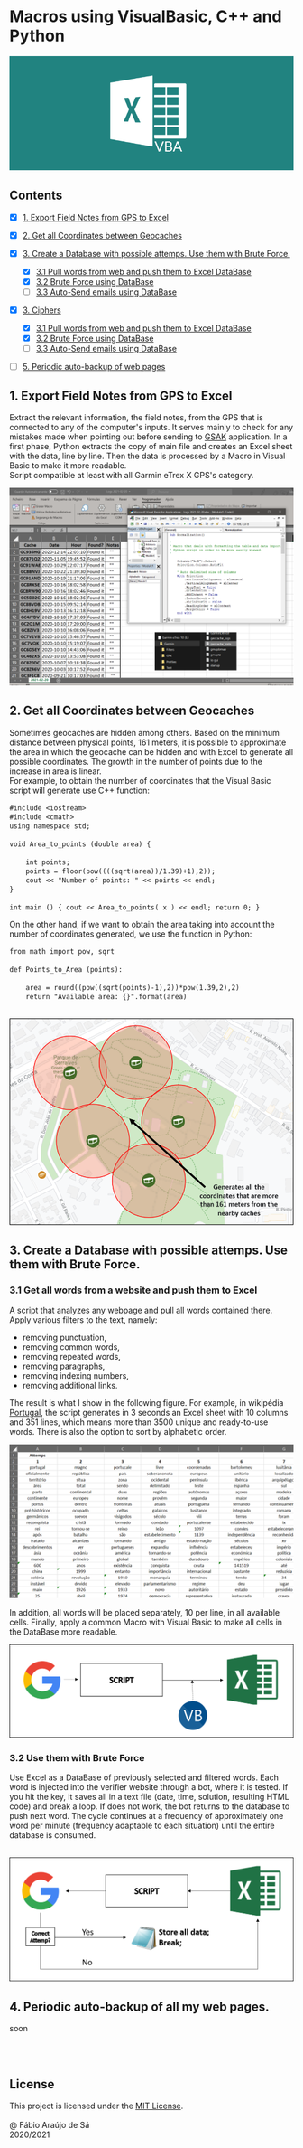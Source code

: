 # Macros using VisualBasic, C++ and Python

<img alignment = "center" src = "Images\Main.png" title = "Header" >
<br/>

## Contents

- [x] [1. Export Field Notes from GPS to Excel](https://github.com/Fabio-A-Sa/Macros#1-export-field-notes-from-gps-to-excel)
- [x] [2. Get all Coordinates between Geocaches](https://github.com/Fabio-A-Sa/Macros#2-get-all-coordinates-between-geocaches)
- [x] [3. Create a Database with possible attemps. Use them with Brute Force.](https://github.com/Fabio-A-Sa/Macros#3-create-a-database-with-possible-attemps-use-them-with-brute-force)
    - [x] [3.1 Pull words from web and push them to Excel DataBase]() 
    - [x] [3.2 Brute Force using DataBase]()
    - [ ] [3.3 Auto-Send emails using DataBase]()
- [x] [3. Ciphers](https://github.com/Fabio-A-Sa/Macros#3-create-a-database-with-possible-attemps-use-them-with-brute-force)
    - [x] [3.1 Pull words from web and push them to Excel DataBase]() 
    - [x] [3.2 Brute Force using DataBase]()
    - [ ] [3.3 Auto-Send emails using DataBase]()
- [ ] [5. Periodic auto-backup of web pages]()


## 1. Export Field Notes from GPS to Excel

Extract the relevant information, the field notes, from the GPS that is connected to any of the computer's inputs. It serves mainly to check for any mistakes made when pointing out before sending to [GSAK](https://gsak.net/index.php) application. In a first phase, Python extracts the copy of main file and creates an Excel sheet with the data, line by line. Then the data is processed by a Macro in Visual Basic to make it more readable.<br/>
Script compatible at least with all Garmin eTrex X GPS's category.
<br/>

<img alignment = "center" src = "Images\Export.png" title = "Export" >

<br/>

## 2. Get all Coordinates between Geocaches

Sometimes geocaches are hidden among others. Based on the minimum distance between physical points, 161 meters, it is possible to approximate the area in which the geocache can be hidden and with Excel to generate all possible coordinates. The growth in the number of points due to the increase in area is linear. <br/>
For example, to obtain the number of coordinates that the Visual Basic script will generate use C++ function:

```
#include <iostream>
#include <cmath>
using namespace std;

void Area_to_points (double area) {

    int points;
    points = floor(pow((((sqrt(area))/1.39)+1),2));
    cout << "Number of points: " << points << endl;
}

int main () { cout << Area_to_points( x ) << endl; return 0; }
```

On the other hand, if we want to obtain the area taking into account the number of coordinates generated, we use the function in Python:

```
from math import pow, sqrt

def Points_to_Area (points):

    area = round((pow((sqrt(points)-1),2))*pow(1.39,2),2)
    return "Available area: {}".format(area)
```

<br/>

<img alignment = "center" src = "Images\Scheme.png" title = "Areas" >

<br/>

## 3. Create a Database with possible attemps. Use them with Brute Force.

### 3.1 Get all words from a website and push them to Excel

A script that analyzes any webpage and pull all words contained there. Apply various filters to the text, namely:
- removing punctuation, 
- removing common words, 
- removing repeated words, 
- removing paragraphs, 
- removing indexing numbers, 
- removing additional links.

The result is what I show in the following figure. For example, in wikipédia [Portugal](https://pt.wikipedia.org/wiki/Portugal), the script generates in 3 seconds an Excel sheet with 10 columns and 351 lines, which means more than 3500 unique and ready-to-use words. There is also the option to sort by alphabetic order.

<img alignment = "center" src = "Images\Base.PNG" title = "DataBase" >

In addition, all words will be placed separately, 10 per line, in all available cells. Finally, apply a common Macro with Visual Basic to make all cells in the DataBase more readable.

<img alignment = "center" src = "Images\Part1.png" title = "Scheme" >

### 3.2 Use them with Brute Force

Use Excel as a DataBase of previously selected and filtered words. Each word is injected into the verifier website through a bot, where it is tested. If you hit the key, it saves all in a text file (date, time, solution, resulting HTML code) and break a loop. If does not work, the bot returns to the database to push next word. The cycle continues at a frequency of approximately one word per minute (frequency adaptable to each situation) until the entire database is consumed.

<br/>

<img alignment = "center" src = "Images\Part2.png" title = "Forced" >

<br/>

## 4. Periodic auto-backup of all my web pages.

soon

<br/>
<br/>

## License

This project is licensed under the [MIT License](https://github.com/Fabio-A-Sa/Photo-Organizer/blob/main/Licence).<br/>
<br/>
@ Fábio Araújo de Sá <br/>
2020/2021